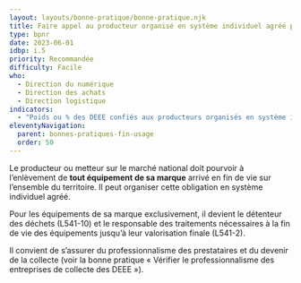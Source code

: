 ```yaml
---
layout: layouts/bonne-pratique/bonne-pratique.njk
title: Faire appel au producteur organisé en système individuel agréé pour la collecte des DEEE
type: bpnr
date: 2023-06-01
idbp: i.5
priority: Recommandée
difficulty: Facile
who:
  - Direction du numérique
  - Direction des achats
  - Direction logistique
indicators:
  - "Poids ou % des DEEE confiés aux producteurs organisés en système individuel"
eleventyNavigation:
  parent: bonnes-pratiques-fin-usage
  order: 50
---
```


Le producteur ou metteur sur le marché national doit pourvoir à l’enlèvement de **tout équipement de sa marque** arrivé en fin de vie sur l’ensemble du territoire. Il peut organiser cette obligation en système individuel agréé.

Pour les équipements de sa marque exclusivement, il devient le détenteur des déchets (L541-10) et le responsable des traitements nécessaires à la fin de vie des équipements jusqu’à leur valorisation finale (L541-2).

Il convient de s’assurer du professionnalisme des prestataires et du devenir de la collecte (voir la bonne pratique « Vérifier le professionnalisme des entreprises de collecte des DEEE »).
